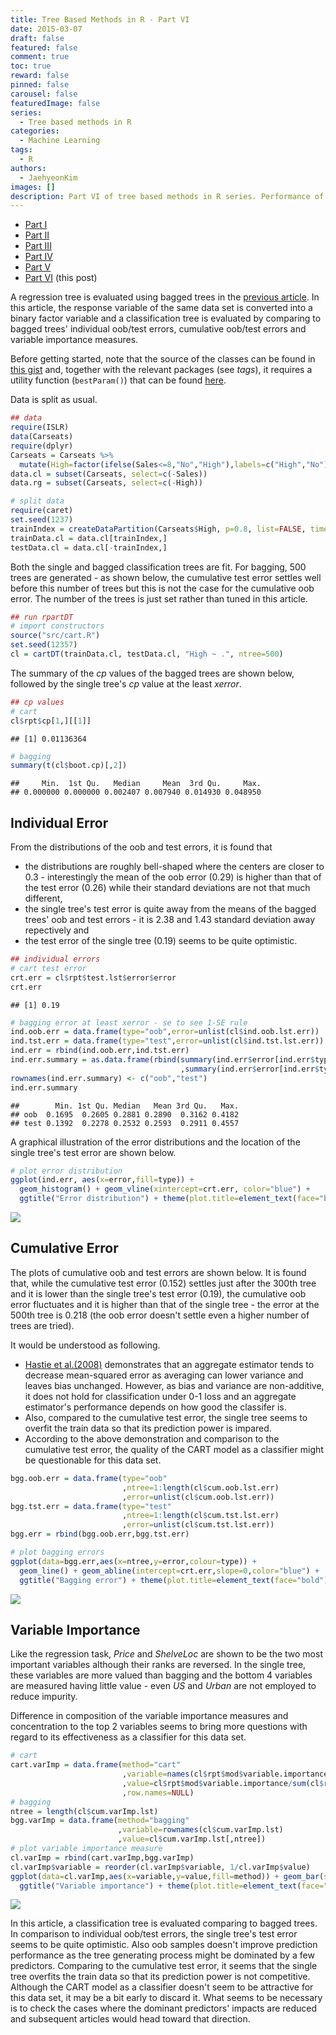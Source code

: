 ```yaml
---
title: Tree Based Methods in R - Part VI
date: 2015-03-07
draft: false
featured: false
comment: true
toc: true
reward: false
pinned: false
carousel: false
featuredImage: false
series:
  - Tree based methods in R
categories:
  - Machine Learning
tags: 
  - R
authors:
  - JaehyeonKim
images: []
description: Part VI of tree based methods in R series. Performance of classification analysis is discussed.
---
```


* [Part I](/blog/2015-02-01-tree-based-methods-1)
* [Part II](/blog/2015-02-08-tree-based-methods-2)
* [Part III](/blog/2015-02-14-tree-based-methods-3)
* [Part IV](/blog/2015-02-15-tree-based-methods-4)
* [Part V](/blog/2015-03-05-tree-based-methods-5)
* [Part VI](#) (this post)

A regression tree is evaluated using bagged trees in the [previous article](/blog/2015-03-05-tree-based-methods-5). In this article, the response variable of the same data set is converted into a binary factor variable and a classification tree is evaluated by comparing to bagged trees' individual oob/test errors, cumulative oob/test errors and variable importance measures.

Before getting started, note that the source of the classes can be found in [this gist](https://gist.github.com/jaehyeon-kim/b89dcbd2fb0b84fd236e) and, together with the relevant packages (see *tags*), it requires a utility function (`bestParam()`) that can be found [here](https://gist.github.com/jaehyeon-kim/5622ae9fa982e0b46550).

Data is split as usual.


```r
## data
require(ISLR)
data(Carseats)
require(dplyr)
Carseats = Carseats %>% 
  mutate(High=factor(ifelse(Sales<=8,"No","High"),labels=c("High","No")))
data.cl = subset(Carseats, select=c(-Sales))
data.rg = subset(Carseats, select=c(-High))

# split data
require(caret)
set.seed(1237)
trainIndex = createDataPartition(Carseats$High, p=0.8, list=FALSE, times=1)
trainData.cl = data.cl[trainIndex,]
testData.cl = data.cl[-trainIndex,]
```

Both the single and bagged classification trees are fit. For bagging, 500 trees are generated - as shown below, the cumulative test error settles well before this number of trees but this is not the case for the cumulative oob error. The number of the trees is just set rather than tuned in this article.


```r
## run rpartDT
# import constructors
source("src/cart.R")
set.seed(12357)
cl = cartDT(trainData.cl, testData.cl, "High ~ .", ntree=500)
```

The summary of the *cp* values of the bagged trees are shown below, followed by the single tree's *cp* value at the least *xerror*.


```r
## cp values
# cart
cl$rpt$cp[1,][[1]]
```



```
## [1] 0.01136364
```



```r
# bagging
summary(t(cl$boot.cp)[,2])
```



```
##     Min.  1st Qu.   Median     Mean  3rd Qu.     Max. 
## 0.000000 0.000000 0.002407 0.007940 0.014930 0.048950
```

## Individual Error

From the distributions of the oob and test errors, it is found that

- the distributions are roughly bell-shaped where the centers are closer to 0.3 - interestingly the mean of the oob error (0.29) is higher than that of the test error (0.26) while their standard deviations are not that much different, 
- the single tree's test error is quite away from the means of the bagged trees' oob and test errors - it is 2.38 and 1.43 standard deviation away repectively and
- the test error of the single tree (0.19) seems to be quite optimistic.


```r
## individual errors
# cart test error
crt.err = cl$rpt$test.lst$error$error
crt.err
```



```
## [1] 0.19
```



```r
# bagging error at least xerror - se to see 1-SE rule
ind.oob.err = data.frame(type="oob",error=unlist(cl$ind.oob.lst.err))
ind.tst.err = data.frame(type="test",error=unlist(cl$ind.tst.lst.err))
ind.err = rbind(ind.oob.err,ind.tst.err)
ind.err.summary = as.data.frame(rbind(summary(ind.err$error[ind.err$type=="oob"])
                                      ,summary(ind.err$error[ind.err$type=="test"]))) 
rownames(ind.err.summary) <- c("oob","test")
ind.err.summary
```



```
##        Min. 1st Qu. Median   Mean 3rd Qu.   Max.
## oob  0.1695  0.2605 0.2881 0.2890  0.3162 0.4182
## test 0.1392  0.2278 0.2532 0.2593  0.2911 0.4557
```

A graphical illustration of the error distributions and the location of the single tree's test error are shown below.


```r
# plot error distribution
ggplot(ind.err, aes(x=error,fill=type)) + 
  geom_histogram() + geom_vline(xintercept=crt.err, color="blue") + 
  ggtitle("Error distribution") + theme(plot.title=element_text(face="bold"))
```

![](ind_plot-1.png#center) 

## Cumulative Error

The plots of cumulative oob and test errors are shown below. It is found that, while the cumulative test error (0.152) settles just after the 300th tree and it is lower than the single tree's test error (0.19), the cumulative oob error fluctuates and it is higher than that of the single tree - the error at the 500th tree is 0.218 (the oob error doesn't settle even a higher number of trees are tried).

It would be understood as following.

- [Hastie et al.(2008)](http://statweb.stanford.edu/~tibs/ElemStatLearn/) demonstrates that an aggregate estimator tends to decrease mean-squared error as averaging can lower variance and leaves bias unchanged. However, as bias and variance are non-additive, it does not hold for classification under 0-1 loss and an aggregate estimator's performance depends on how good the classifer is.
- Also, compared to the cumulative test error, the single tree seems to overfit the train data so that its prediction power is impared.
- According to the above demonstration and comparison to the cumulative test error, the quality of the CART model as a classifier might be questionable for this data set.


```r
bgg.oob.err = data.frame(type="oob"
                         ,ntree=1:length(cl$cum.oob.lst.err)
                         ,error=unlist(cl$cum.oob.lst.err))
bgg.tst.err = data.frame(type="test"
                         ,ntree=1:length(cl$cum.tst.lst.err)
                         ,error=unlist(cl$cum.tst.lst.err))
bgg.err = rbind(bgg.oob.err,bgg.tst.err)

# plot bagging errors
ggplot(data=bgg.err,aes(x=ntree,y=error,colour=type)) + 
  geom_line() + geom_abline(intercept=crt.err,slope=0,color="blue") + 
  ggtitle("Bagging error") + theme(plot.title=element_text(face="bold"))
```

![](cum_plot-1.png#center) 

## Variable Importance

Like the regression task, *Price* and *ShelveLoc* are shown to be the two most important variables although their ranks are reversed. In the single tree, these variables are more valued than bagging and the bottom 4 variables are measured having little value - even *US* and *Urban* are not employed to reduce impurity.

Difference in composition of the variable importance measures and concentration to the top 2 variables seems to bring more questions with regard to its effectiveness as a classifier for this data set.


```r
# cart
cart.varImp = data.frame(method="cart"
                         ,variable=names(cl$rpt$mod$variable.importance)
                         ,value=cl$rpt$mod$variable.importance/sum(cl$rpt$mod$variable.importance)
                         ,row.names=NULL)
# bagging
ntree = length(cl$cum.varImp.lst)
bgg.varImp = data.frame(method="bagging"
                        ,variable=rownames(cl$cum.varImp.lst)
                        ,value=cl$cum.varImp.lst[,ntree])
# plot variable importance measure
cl.varImp = rbind(cart.varImp,bgg.varImp)
cl.varImp$variable = reorder(cl.varImp$variable, 1/cl.varImp$value)
ggplot(data=cl.varImp,aes(x=variable,y=value,fill=method)) + geom_bar(stat="identity") + 
  ggtitle("Variable importance") + theme(plot.title=element_text(face="bold"))
```

![](varImp_plot-1.png#center) 

In this article, a classification tree is evaluated comparing to bagged trees. In comparison to individual oob/test errors, the single tree's test error seems to be quite optimistic. Also oob samples doesn't improve prediction performance as the tree generating process might be dominated by a few predictors. Comparing to the cumulative test error, it seems that the single tree overfits the train data so that its prediction power is not competitive. Although the CART model as a classifier doesn't seem to be attractive for this data set, it may be a bit early to discard it. What seems to be necessary is to check the cases where the dominant predictors' impacts are reduced and subsequent articles would head toward that direction.
